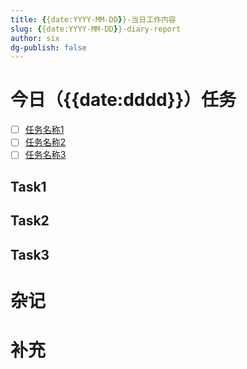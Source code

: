 ```yaml
---
title: {{date:YYYY-MM-DD}}-当日工作内容
slug: {{date:YYYY-MM-DD}}-diary-report
author: six
dg-publish: false
---
```

# 今日（{{date:dddd}}）任务

- [ ] [任务名称1](#Task1)
- [ ] [任务名称2](#Task2)
- [ ] [任务名称3](#Task3)
## Task1

## Task2

## Task3

# 杂记

# 补充